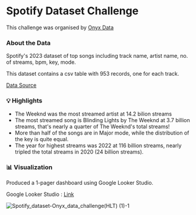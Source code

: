 # Spotify Dataset Challenge
This challenge was organised by [Onyx Data](https://onyxdata.ck.page/a12261b1fb)

### About the Data
Spotify's 2023 dataset of top songs including track name, artist name, no. of streams, bpm, key, mode.

This dataset contains a csv table with 953 records, one for each track.

[Data Source](https://onyxdata.ck.page/a12261b1fb)

### 💡 Highlights
- The Weeknd was the most streamed artist at 14.2 bilion streams 
- The most streamed song is Blinding Lights by The Weeknd at 3.7 billion streams, that's nearly a quarter of The Weeknd's total streams!
- More than half of the songs are in Major mode, while the distribution of the key is quite equal.
- The year for highest streams was 2022 at 116 billion streams, nearly tripled the total streams in 2020 (24 billion streams).

### 📊 Visualization
Produced a 1-pager dashboard using Google Looker Studio.

Google Looker Studio : [Link](https://lookerstudio.google.com/u/0/reporting/ed8061f0-a939-45d7-9d7d-796427c3e207?s=g7VbsOhxadM)

![Spotify_dataset-_Onyx_data_challenge_(HLT) (1)-1](https://github.com/haiilingg/Spotify-Dataset-Challenge/assets/130296433/b9c58cfc-51c5-46a5-a502-1939769c768f)

